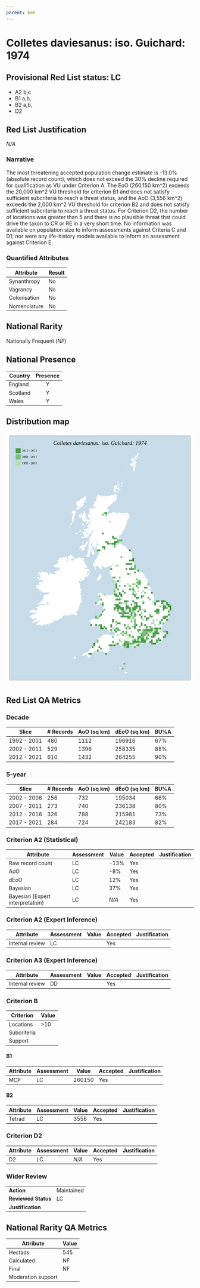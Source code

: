 ```yaml
---
parent: bee
---
```


# Colletes daviesanus: iso. Guichard: 1974

## Provisional Red List status: LC
- A2 b,c
- B1 a,b, 
- B2 a,b, 
- D2

## Red List Justification
*N/A*
### Narrative


The most threatening accepted population change estimate is -13.0% (absolute record count), which does not exceed the 30% decline required for qualification as VU under Criterion A. The EoO (260,150 km^2) exceeds the 20,000 km^2 VU threshold for criterion B1 and does not satisfy sufficient subcriteria to reach a threat status, and the AoO (3,556 km^2) exceeds the 2,000 km^2 VU threshold for criterion B2 and does not satisfy sufficient subcriteria to reach a threat status. For Criterion D2, the number of locations was greater than 5 and there is no plausible threat that could drive the taxon to CR or RE in a very short time. No information was available on population size to inform assessments against Criteria C and D1; nor were any life-history models available to inform an assessment against Criterion E.
### Quantified Attributes
|Attribute|Result|
|---|---|
|Synanthropy|No|
|Vagrancy|No|
|Colonisation|No|
|Nomenclature|No|


## National Rarity
Nationally Frequent (*NF*)

## National Presence
|Country|Presence
|---|:-:|
|England|Y|
|Scotland|Y|
|Wales|Y|


## Distribution map
![](../map/581.svg)

## Red List QA Metrics
### Decade
| Slice | # Records | AoO (sq km) | dEoO (sq km) |BU%A |
|---|---|---|---|---|
|1992 - 2001|480|1112|196916|67%|
|2002 - 2011|529|1396|258335|88%|
|2012 - 2021|610|1432|264255|90%|
### 5-year
| Slice | # Records | AoO (sq km) | dEoO (sq km) |BU%A |
|---|---|---|---|---|
|2002 - 2006|256|732|195034|66%|
|2007 - 2011|273|740|236138|80%|
|2012 - 2016|326|788|215981|73%|
|2017 - 2021|284|724|242183|82%|
### Criterion A2 (Statistical)
|Attribute|Assessment|Value|Accepted|Justification
|---|---|---|---|---|
|Raw record count|LC|-13%|Yes||
|AoO|LC|-8%|Yes||
|dEoO|LC|12%|Yes||
|Bayesian|LC|37%|Yes||
|Bayesian (Expert interpretation)|LC|*N/A*|Yes||
### Criterion A2 (Expert Inference)
|Attribute|Assessment|Value|Accepted|Justification
|---|---|---|---|---|
|Internal review|LC||Yes||
### Criterion A3 (Expert Inference)
|Attribute|Assessment|Value|Accepted|Justification
|---|---|---|---|---|
|Internal review|DD||Yes||
### Criterion B
|Criterion| Value|
|---|---|
|Locations|>10|
|Subcriteria||
|Support||
#### B1
|Attribute|Assessment|Value|Accepted|Justification
|---|---|---|---|---|
|MCP|LC|260150|Yes||
#### B2
|Attribute|Assessment|Value|Accepted|Justification
|---|---|---|---|---|
|Tetrad|LC|3556|Yes||
### Criterion D2
|Attribute|Assessment|Value|Accepted|Justification
|---|---|---|---|---|
|D2|LC|*N/A*|Yes||
### Wider Review
|  |  |
|---|---|
|**Action**|Maintained|
|**Reviewed Status**|LC|
|**Justification**||


## National Rarity QA Metrics
|Attribute|Value|
|---|---|
|Hectads|545|
|Calculated|NF|
|Final|NF|
|Moderation support||


